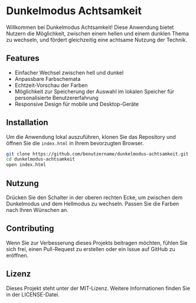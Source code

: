 # Dunkelmodus Achtsamkeit

Willkommen bei Dunkelmodus Achtsamkeit! Diese Anwendung bietet Nutzern die Möglichkeit, zwischen einem hellen und einem dunklen Thema zu wechseln, und fördert gleichzeitig eine achtsame Nutzung der Technik.

## Features
- Einfacher Wechsel zwischen hell und dunkel
- Anpassbare Farbschemata
- Echtzeit-Vorschau der Farben
- Möglichkeit zur Speicherung der Auswahl im lokalen Speicher für personalisierte Benutzererfahrung
- Responsive Design für mobile und Desktop-Geräte

## Installation
Um die Anwendung lokal auszuführen, klonen Sie das Repository und öffnen Sie die `index.html` in Ihrem bevorzugten Browser.

```bash
git clone https://github.com/benutzername/dunkelmodus-achtsamkeit.git
cd dunkelmodus-achtsamkeit
open index.html
```

## Nutzung
Drücken Sie den Schalter in der oberen rechten Ecke, um zwischen dem Dunkelmodus und dem Hellmodus zu wechseln. Passen Sie die Farben nach Ihren Wünschen an.

## Contributing
Wenn Sie zur Verbesserung dieses Projekts beitragen möchten, fühlen Sie sich frei, einen Pull-Request zu erstellen oder ein Issue auf GitHub zu eröffnen.

## Lizenz
Dieses Projekt steht unter der MIT-Lizenz. Weitere Informationen finden Sie in der LICENSE-Datei.